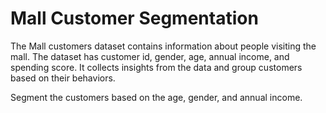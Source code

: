 # Mall Customer Segmentation

The Mall customers dataset contains information about people visiting the mall. The dataset has customer id, gender, age, annual income, and spending score. It collects insights from the data and group customers based on their behaviors.

Segment the customers based on the age, gender, and annual income.
